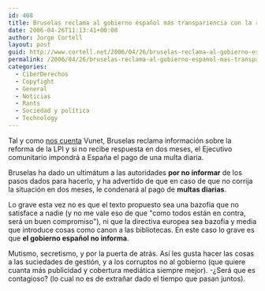 ```yaml
---
id: 408
title: Bruselas reclama al gobierno español más transpariencia con la reforma de la LPI
date: 2006-04-26T11:13:41+00:00
author: Jorge Cortell
layout: post
guid: http://www.cortell.net/2006/04/26/bruselas-reclama-al-gobierno-espanol-mas-transpariencia-con-la-reforma-de-la-lpi/
permalink: /2006/04/26/bruselas-reclama-al-gobierno-espanol-mas-transpariencia-con-la-reforma-de-la-lpi/
categories:
  - CiberDerechos
  - Copyfight
  - General
  - Noticias
  - Rants
  - Sociedad y polí­tica
  - Technology
---
```

Tal y como [nos cuenta](http://www.vnunet.es/Actualidad/Noticias/Comunicaciones/Legislación/20060419023) Vunet, Bruselas reclama información sobre la reforma de la LPI y si no recibe respuesta en dos meses, el Ejecutivo comunitario impondrá a España el pago de una multa diaria.

Bruselas ha dado un ultimátum a las autoridades **por no informar** de los pasos dados para hacerlo, y ha advertido de que en caso de que no corrija la situación en dos meses, le condenará al pago de **multas diarias**.

Lo grave esta vez no es que el texto propuesto sea una bazofia que no satisface a nadie (y no me vale eso de que "como todos están en contra, será un buen compromiso"), ni que la directiva europea sea bazofia y media que introduce cosas como canon a las bibliotecas. En este caso lo grave es que **el gobierno español no informa**.

Mutismo, secretismo, y por la puerta de atrás. Así­ les gusta hacer las cosas a las suciedades de gestión, y a los corruptos no al gobierno (que quiere cuanta más publicidad y cobertura mediática siempre mejor). -¿Será que es contagioso? (lo cual no es de extrañar dado el tiempo que pasan juntos).
